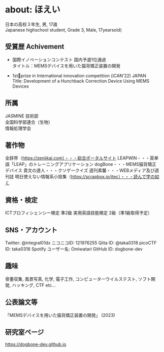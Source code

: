 # about: ほえい
日本の高校３年生, 男, 17歳  
Japanese highschool student, Grade 3, Male, 17yearsold)

## 受賞歴 Achivement
* 国際イノベーションコンテスト 国内予選1位通過  
タイトル：MEMSデバイスを用いた猫背矯正装置の開発

* 1st🥇prize in International innovation competition (iCAN'22) JAPAN  
Title: Development of a Hunchback Correction Device Using MEMS Devices

## 所属
JASMINE 技術部  
全国科学部連合（生物）  
情報処理学会  

## 著作物
全辞界（https://zenjikai.com）・・・総合ポータルサイト
LEAPWIN・・・英単語「LEAP」のトレーニングアプリケーション
dogBone・・・MEMS猫背矯正デバイス
貴文の達人・・・クソゲークイズ
週刊素馨・・・WEBメディア及び週刊誌
明日使えない情報系小技集（https://scrapbox.io/jtec）・・・読んで字の如く

## 資格・検定
ICTプロフィシェンシー検定 準2級
実用英語技能検定 2級（準1級取得予定）

## SNS・アカウント
Twitter: @integral01dx
ニコニコID: 121976255
Qiita ID: @taka0318
picoCTF ID: taka0318
Spotify ユーザー名: Omiwatari
GitHub ID: dogbone-dev

## 趣味
骨董収集, 風景写真, 化学, 電子工作, コンピューターウイルステスト, ソフト開発, ハッキング, CTF etc...

## 公表論文等
「MEMSデバイスを用いた猫背矯正装置の開発」 (2023)

## 研究室ページ
https://dogbone-dev.github.io
